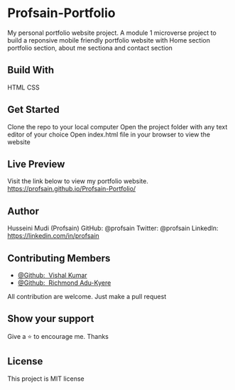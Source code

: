 # Profsain-Portfolio
My personal portfolio website project. A module 1 microverse project to build a reponsive mobile friendly portfolio website with Home section portfolio section, about me sectiona and contact section

## Build With

HTML
CSS

## Get Started

Clone the repo to your local computer
Open the project folder with any text editor of your choice
Open index.html file in your browser to view the website

## Live Preview
Visit the link below to view my portfolio website.
https://profsain.github.io/Profsain-Portfolio/

## Author

Husseini Mudi (Profsain)
GitHub: @profsain
Twitter: @profsain
LinkedIn: https://linkedin.com/in/profsain

## Contributing Members
<ul>
<li><a href="https://github.com/vaderonline">@Github:&nbsp; Vishal Kumar</a></li>
<li><a href="https://github.com/assadounto">@Github:&nbsp; Richmond Adu-Kyere</a></li>
</ul>

All contribution are welcome. Just make a pull request

## Show your support

Give a ⭐️ to encourage me. Thanks

## License

This project is MIT license

